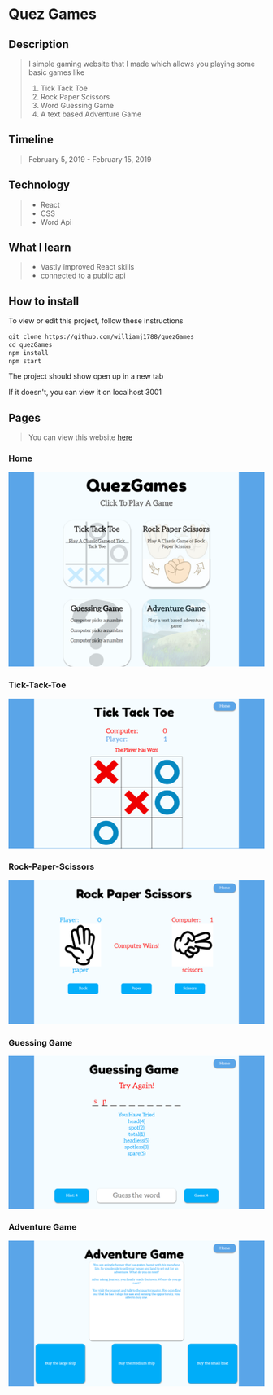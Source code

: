 # Quez Games

## Description

> I simple gaming website that I made which allows you playing some basic games like
>
> 1. Tick Tack Toe
> 1. Rock Paper Scissors
> 1. Word Guessing Game
> 1. A text based Adventure Game

## Timeline 

> February 5, 2019 - February 15, 2019

## Technology

> * React
> * CSS
> * Word Api

## What I learn

> * Vastly improved React skills
> * connected to a public api

## How to install

To view or edit this project, follow these instructions
```
git clone https://github.com/williamj1788/quezGames
cd quezGames
npm install
npm start
```
The project should show open up in a new tab

If it doesn't, you can view it on localhost 3001

## Pages

> You can view this website [here](https://quezgame.herokuapp.com)

### Home

![Home](./Home.png)

### Tick-Tack-Toe

![TTT](./TTT.png)

### Rock-Paper-Scissors

![RPS](./RPS.png)

### Guessing Game

![GG](./GG.png)

### Adventure Game

![AG](./AG.png)
